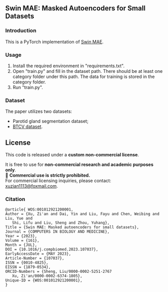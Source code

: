 ## Swin MAE: Masked Autoencoders for Small Datasets

### Introduction
This is a PyTorch implementation of [Swin MAE](https://arxiv.org/abs/2212.13805).

### Usage
1. Install the required environment in "requirements.txt".
2. Open "train.py" and fill in the dataset path. There should be at least one category folder under this path. The data for training is stored in the category folder.
3. Run "train.py".

### Dataset
The paper utilizes two datasets: 
- Parotid gland segmentation dataset;
- [BTCV dataset](https://www.synapse.org/Synapse:syn3193805/wiki/217789).

## License

This code is released under a **custom non-commercial license**.

It is free to use for **non-commercial research and academic purposes only**.  
📢 **Commercial use is strictly prohibited.**  
For commercial licensing inquiries, please contact: xuzian1113@foxmail.com.

### Citation
```
@article{ WOS:001012921200001,
Author = {Xu, Zi'an and Dai, Yin and Liu, Fayu and Chen, Weibing and Liu, Yue and
   Shi, Lifu and Liu, Sheng and Zhou, Yuhang},
Title = {Swin MAE: Masked autoencoders for small datasets},
Journal = {COMPUTERS IN BIOLOGY AND MEDICINE},
Year = {2023},
Volume = {161},
Month = {JUL},
DOI = {10.1016/j.compbiomed.2023.107037},
EarlyAccessDate = {MAY 2023},
Article-Number = {107037},
ISSN = {0010-4825},
EISSN = {1879-0534},
ORCID-Numbers = {Sheng, Liu/0000-0002-5251-2767
   Xu, Zi'an/0000-0002-6374-1805},
Unique-ID = {WOS:001012921200001},
}
```
